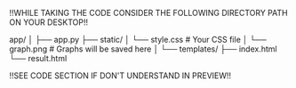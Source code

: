 !!WHILE TAKING THE CODE CONSIDER THE FOLLOWING DIRECTORY PATH ON YOUR DESKTOP!!

 app/
│
├── app.py
├── static/
│   └── style.css    # Your CSS file
│   └── graph.png    # Graphs will be saved here
│
└── templates/
    ├── index.html
    └── result.html

    
!!SEE CODE SECTION IF DON'T UNDERSTAND IN PREVIEW!!

